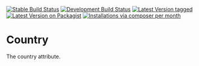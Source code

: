[![Stable Build Status](http://img.shields.io/travis/MetaModels/attribute_country/master.svg?label=stable)](https://travis-ci.org/MetaModels/attribute_country/branches)
[![Development Build Status](http://img.shields.io/travis/MetaModels/attribute_country/develop.svg?label=develop)](https://travis-ci.org/MetaModels/attribute_country/branches)
[![Latest Version tagged](http://img.shields.io/github/tag/MetaModels/attribute_country.svg)](https://github.com/MetaModels/attribute_country/tags)
[![Latest Version on Packagist](http://img.shields.io/packagist/v/MetaModels/attribute_country.svg)](https://packagist.org/packages/MetaModels/attribute_country)
[![Installations via composer per month](http://img.shields.io/packagist/dm/MetaModels/attribute_country.svg)](https://packagist.org/packages/MetaModels/attribute_country)

Country
=======

The country attribute.
